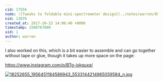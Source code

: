 ```yaml
---
cid: 17556
node: ![Tweaks to foldable mini-spectrometer design](../notes/warren/05-04-2016/tweaks-to-foldable-mini-spectrometer-design)
nid: 13076
created_at: 2017-10-23 14:06:40 +0000
timestamp: 1508767600
uid: 1
author: warren
---
```


I also worked on this, which is a bit easier to assemble and can go together without tape or glue, though it takes up more space on the page:

https://www.instagram.com/p/BTg-ixkguxq/

[![18252655_1956451184586943_5533144214965059584_n.jpg](https://publiclab.org/system/images/photos/000/022/003/large/18252655_1956451184586943_5533144214965059584_n.jpg)](https://publiclab.org/system/images/photos/000/022/003/large/18252655_1956451184586943_5533144214965059584_n.jpg)

